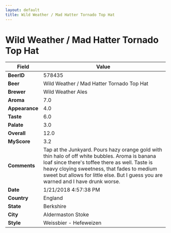```yaml
---
layout: default
title: Wild Weather / Mad Hatter Tornado Top Hat
---
```


# Wild Weather / Mad Hatter Tornado Top Hat

| Field         | Value     |
|---------------|-----------|
| **BeerID** | 578435 |
| **Beer** | Wild Weather / Mad Hatter Tornado Top Hat |
| **Brewer** | Wild Weather Ales |
| **Aroma** | 7.0 |
| **Appearance** | 4.0 |
| **Taste** | 6.0 |
| **Palate** | 3.0 |
| **Overall** | 12.0 |
| **MyScore** | 3.2 |
| **Comments** | Tap at the Junkyard. Pours hazy orange gold with thin halo of off white bubbles. Aroma is banana loaf since there&#39;s toffee there as well. Taste is heavy cloying sweetness, that fades to medium sweet but allows for little else. But I guess you are warned and I have drunk worse.  |
| **Date** | 1/21/2018 4:57:38 PM |
| **Country** | England |
| **State** | Berkshire |
| **City** | Aldermaston Stoke |
| **Style** | Weissbier - Hefeweizen |
